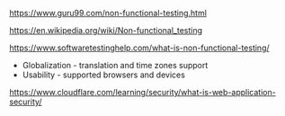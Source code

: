 https://www.guru99.com/non-functional-testing.html

https://en.wikipedia.org/wiki/Non-functional_testing

https://www.softwaretestinghelp.com/what-is-non-functional-testing/

* Globalization - translation and time zones support
* Usability - supported browsers and devices

https://www.cloudflare.com/learning/security/what-is-web-application-security/